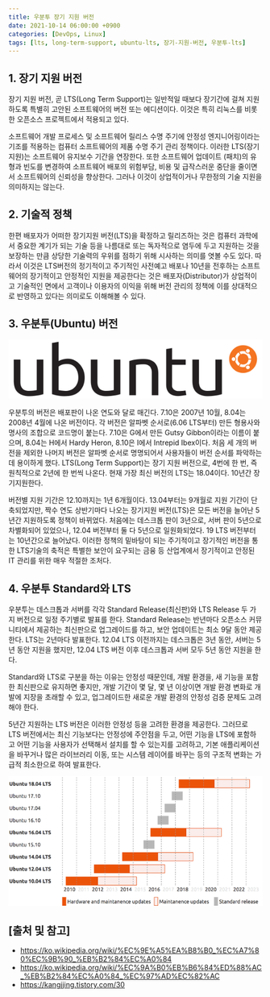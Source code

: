 ```yaml
---
title: 우분투 장기 지원 버전
date: 2021-10-14 06:00:00 +0900
categories: [DevOps, Linux]
tags: [lts, long-term-support, ubuntu-lts, 장기-지원-버전, 우분투-lts]
---
```


## 1. 장기 지원 버전
장기 지원 버전, 곧 LTS(Long Term Support)는 일반적일 때보다 장기간에 걸쳐 지원하도록 특별히 고안된 소프트웨어의 버전 또는 에디션이다. 이것은 특히 리눅스를 비롯한 오픈소스 프로젝트에서 적용되고 있다.

소프트웨어 개발 프로세스 및 소프트웨어 릴리스 수명 주기에 안정성 엔지니어링이라는 기조를 적용하는 컴퓨터 소프트웨어의 제품 수명 주기 관리 정책이다. 이러한 LTS(장기지원)는 소프트웨어 유지보수 기간을 연장한다. 또한 소프트웨어 업데이트 (패치)의 유형과 빈도를 변경하여 소프트웨어 배포의 위험부담, 비용 및 급작스러운 중단을 줄이면서 소프트웨어의 신뢰성을 향상한다. 그러나 이것이 상업적이거나 무한정의 기술 지원을 의미하지는 않는다.

## 2. 기술적 정책
한편 배포자가 어떠한 장기지원 버전(LTS)을 확정하고 릴리즈하는 것은 컴퓨터 과학에서 중요한 계기가 되는 기술 등을 나름대로 또는 독자적으로 염두에 두고 지원하는 것을 보장하는 만큼 상당한 기술력의 우위를 점하기 위해 시사하는 의미를 엿볼 수도 있다. 따라서 이것은 LTS버전의 정기적이고 주기적인 사전예고 배포나 10년을 전후하는 소프트웨어의 장기적이고 안정적인 지원을 제공한다는 것은 배포자(Distributor)가 상업적이고 기술적인 면에서 고객이나 이용자의 이익을 위해 버전 관리의 정책에 이를 상대적으로 반영하고 있다는 의미로도 이해해볼 수 있다.

## 3. 우분투(Ubuntu) 버전

![ubuntu](/assets/img/2021-10-14-ubuntu-long-term-support/ubuntu.png)

우분투의 버전은 배포판이 나온 연도와 달로 매긴다. 7.10은 2007년 10월, 8.04는 2008년 4월에 나온 버전이다. 각 버전은 알파벳 순서로(6.06 LTS부터) 만든 형용사와 명사의 조합으로 코드명이 붙는다. 7.10은 G에서 만든 Gutsy Gibbon이라는 이름이 붙으며, 8.04는 H에서 Hardy Heron, 8.10은 I에서 Intrepid Ibex이다. 처음 세 개의 버전을 제외한 나머지 버전은 알파벳 순서로 명명되어서 사용자들이 버전 순서를 파악하는 데 용이하게 했다. LTS(Long Term Support)는 장기 지원 버전으로, 4번에 한 번, 즉 원칙적으로 2년에 한 번씩 나온다. 현재 가장 최신 버전의 LTS는 18.04이다. 10년간 장기지원한다.

버전별 지원 기간은 12.10까지는 1년 6개월이다. 13.04부터는 9개월로 지원 기간이 단축되었지만, 짝수 연도 상반기마다 나오는 장기지원 버전(LTS)은 모든 버전을 늘어난 5년간 지원하도록 정책이 바뀌었다. 처음에는 데스크톱 판이 3년으로, 서버 판이 5년으로 차별화되어 있었으나, 12.04 버전부터 둘 다 5년으로 일원화되었다. 19 LTS 버전부터는 10년간으로 늘어났다. 이러한 정책의 밑바탕이 되는 주기적이고 장기적인 버전을 통한 LTS기술의 축적은 특별한 보안이 요구되는 금융 등 산업계에서 장기적이고 안정된 IT 관리를 위한 매우 적절한 조처다.

## 4. 우분투 Standard와 LTS
우분투는 데스크톱과 서버를 각각 Standard Release(최신판)와 LTS Release 두 가지 버전으로 일정 주기별로 발표를 한다. Standard Release는 반년마다 오픈소스 커뮤니티에서 제공하는 최신판으로 업그레이드를 하고, 보안 업데이트는 최소 9달 동안 제공한다. LTS는 2년마다 발표한다. 12.04 LTS 이전까지는 데스크톱은 3년 동안, 서버는 5년 동안 지원을 했지만, 12.04 LTS 버전 이후 데스크톱과 서버 모두 5년 동안 지원을 한다.

Standard와 LTS로 구분을 하는 이유는 안정성 때문인데, 개발 환경을, 새 기능을 포함한 최신판으로 유지하면 좋지만, 개발 기간이 몇 달, 몇 년 이상이면 개발 환경 변화로 개발에 지장을 초래할 수 있고, 업그레이드한 새로운 개발 환경의 안정성 검증 문제도 고려해야 한다.

5년간 지원하는 LTS 버전은 이러한 안정성 등을 고려한 환경을 제공한다. 그러므로 LTS 버전에서는 최신 기능보다는 안정성에 주안점을 두고, 어떤 기능을 LTS에 포함하고 어떤 기능을 사용자가 선택해서 설치를 할 수 있는지를 고려하고, 기본 애플리케이션을 바꾸거나 많은 라이브러리 이동, 또는 시스템 레이어를 바꾸는 등의 구조적 변화는 가급적 최소한으로 하여 발표한다.

![ubuntu-release](/assets/img/2021-10-14-ubuntu-long-term-support/ubuntu-release.png)

## [출처 및 참고]
* <https://ko.wikipedia.org/wiki/%EC%9E%A5%EA%B8%B0_%EC%A7%80%EC%9B%90_%EB%B2%84%EC%A0%84>
* <https://ko.wikipedia.org/wiki/%EC%9A%B0%EB%B6%84%ED%88%AC_%EB%B2%84%EC%A0%84_%EC%97%AD%EC%82%AC>
* <https://kangjjing.tistory.com/30>